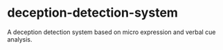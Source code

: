 # deception-detection-system
A deception detection system based on micro expression and verbal cue analysis.
